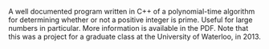 A well documented program written in C++ of a polynomial-time algorithm for determining whether or not a positive integer is prime.  Useful for large numbers in particular.  More information is available in the PDF.  Note that this was a project for a graduate class at the University of Waterloo, in 2013.
